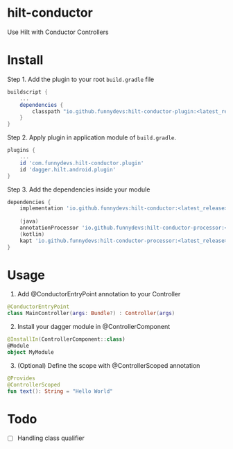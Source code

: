 # hilt-conductor

Use Hilt with Conductor Controllers

# Install

Step 1. Add the plugin to your root `build.gradle` file

```groovy
buildscript {
    ...
    dependencies {
        classpath "io.github.funnydevs:hilt-conductor-plugin:<latest_release>"
    }
}
```

Step 2. Apply plugin in application module of `build.gradle`.

```groovy
plugins {
    ...
    id 'com.funnydevs.hilt-conductor.plugin'
    id 'dagger.hilt.android.plugin'
}
```

Step 3. Add the dependencies inside your module

```groovy
dependencies {
    implementation 'io.github.funnydevs:hilt-conductor:<latest_release>'
    
    (java)
    annotationProcessor 'io.github.funnydevs:hilt-conductor-processor:<latest_release>'
    (kotlin)
    kapt 'io.github.funnydevs:hilt-conductor-processor:<latest_release>'
}
```

# Usage

1. Add @ConductorEntryPoint annotation to your Controller
```kotlin
@ConductorEntryPoint
class MainController(args: Bundle?) : Controller(args)
```
2. Install your dagger module in @ControllerComponent
```kotlin
@InstallIn(ControllerComponent::class)
@Module
object MyModule
```
3. (Optional) Define the scope with @ControllerScoped annotation
```kotlin
@Provides
@ControllerScoped
fun text(): String = "Hello World"
```


# Todo
- [ ] Handling class qualifier
